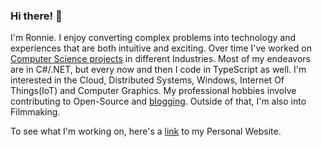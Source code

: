### Hi there! 👋
I'm Ronnie. I enjoy converting complex problems into technology and experiences that are both intuitive and exciting. Over time I've worked on [Computer Science projects](https://ronnielutalo.github.io/projects/) in different Industries. Most of my endeavors are in C#/.NET, but every now and then I code in TypeScript as well. I'm interested in the Cloud, Distributed Systems, Windows, Internet Of Things(IoT) and Computer Graphics. My professional hobbies involve contributing to Open-Source and [blogging](https://ronnielutaro.github.io/blog). Outside of that, I'm also into Filmmaking.

To see what I'm working on, here's a [link](https://ronnielutalo.github.io/) to my Personal Website. 
